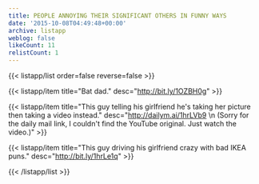 ```yaml
---
title: PEOPLE ANNOYING THEIR SIGNIFICANT OTHERS IN FUNNY WAYS
date: '2015-10-08T04:49:48+00:00'
archive: listapp
weblog: false
likeCount: 11
relistCount: 1
---
```



{{< listapp/list order=false reverse=false >}}

   {{< listapp/item title="Bat dad."
      desc="http://bit.ly/1OZBH0g" >}}

   {{< listapp/item title="This guy telling his girlfriend he's taking her picture then taking a video instead."
      desc="http://dailym.ai/1hrLVb9 \n (Sorry for the daily mail link, I couldn't find the YouTube original. Just watch the video.)" >}}

   {{< listapp/item title="This guy driving his girlfriend crazy with bad IKEA puns."
      desc="http://bit.ly/1hrLe1q" >}}

{{< /listapp/list >}}

